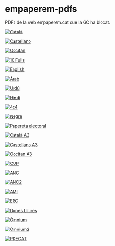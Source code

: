 # empaperem-pdfs
PDFs de la web empaperem.cat que la GC ha blocat.


[![Català](https://user-images.githubusercontent.com/32293435/30850930-748246ee-a2a7-11e7-8c40-2e4c99740455.png)](https://github.com/empaperempdf/empaperem-pdfs/files/1332367/empaperem-blanc.pdf)

[![Castellano](https://user-images.githubusercontent.com/32293435/30850941-7b1c21e6-a2a7-11e7-8386-fc32ba2c0724.png)](https://github.com/empaperempdf/empaperem-pdfs/files/1332366/empaperemesp.pdf)

[![Occitan](https://user-images.githubusercontent.com/32293435/30850943-7dac850e-a2a7-11e7-8330-1882261a9c28.png)](https://github.com/empaperempdf/empaperem-pdfs/files/1332363/empaperemaranes.pdf)

[![10 Fulls](https://user-images.githubusercontent.com/32293435/30850952-86df9c4c-a2a7-11e7-820c-431391de8c53.png)](https://github.com/empaperempdf/empaperem-pdfs/files/1332365/empaperemlletres.pdf)

[![English](https://user-images.githubusercontent.com/32293435/30850962-8e0cea2e-a2a7-11e7-96ff-2bbceae9da84.png)](https://github.com/empaperempdf/empaperem-pdfs/files/1332364/empaperemeng.pdf)

[![Àrab](https://user-images.githubusercontent.com/32293435/30850966-8ff910b0-a2a7-11e7-8bbe-689198e79fce.png)](https://github.com/empaperempdf/empaperem-pdfs/files/1332362/empaperemarab.pdf)

[![Urdú](https://user-images.githubusercontent.com/32293435/30850969-91ea11a8-a2a7-11e7-834b-e51074250507.png)](https://github.com/empaperempdf/empaperem-pdfs/files/1332368/empaperemurdu.pdf)

[![Hindi](https://user-images.githubusercontent.com/32293435/30850977-946bbec2-a2a7-11e7-9457-f1044ce89c56.png)](https://github.com/empaperempdf/empaperem-pdfs/files/1332374/empaperemhindi.pdf)

[![4x4](https://user-images.githubusercontent.com/32293435/30850986-97afc68c-a2a7-11e7-9f9a-65295e631047.png)](https://github.com/empaperempdf/empaperem-pdfs/files/1332369/empaperemraster.pdf)

[![Negre](https://user-images.githubusercontent.com/32293435/30850988-99a58544-a2a7-11e7-8915-bb99a9126201.png)](https://github.com/empaperempdf/empaperem-pdfs/files/1332370/empaperemnegre2.pdf)

[![Papereta electoral](https://user-images.githubusercontent.com/32293435/30850992-9c5c9a0c-a2a7-11e7-843d-348474ec3ec6.png)](https://github.com/empaperempdf/empaperem-pdfs/files/1332371/empaperempapereta.pdf)

[![Català A3](https://user-images.githubusercontent.com/32293435/30850994-9fb53452-a2a7-11e7-993a-4d5553fb241c.png)](https://github.com/empaperempdf/empaperem-pdfs/files/1332372/empaperemcata3.pdf)

[![Castellano A3](https://user-images.githubusercontent.com/32293435/30850997-a19d36b6-a2a7-11e7-999d-b4f1816615d6.png)](https://github.com/empaperempdf/empaperem-pdfs/files/1332373/empaperemespa3.pdf)

[![Occitan A3](https://user-images.githubusercontent.com/32293435/30850999-a366947e-a2a7-11e7-9b6f-b8521b50c4b9.png)](https://github.com/empaperempdf/empaperem-pdfs/files/1332379/empaperemaranesa3.pdf)

[![CUP](https://user-images.githubusercontent.com/32293435/30851001-a567cdec-a2a7-11e7-9550-cd7e17b9f891.png)](https://github.com/empaperempdf/empaperem-pdfs/files/1332375/empaperemcup.pdf)

[![ANC](https://user-images.githubusercontent.com/32293435/30851002-a6d4d12a-a2a7-11e7-90d8-50e39fad4c75.png)](https://github.com/empaperempdf/empaperem-pdfs/files/1332377/empaperemanc.pdf)

[![ANC2](https://user-images.githubusercontent.com/32293435/30851005-a8f770c0-a2a7-11e7-9ede-769351e73014.png)](https://github.com/empaperempdf/empaperem-pdfs/files/1332376/empaperemanc2.pdf)

[![AMI](https://user-images.githubusercontent.com/32293435/30851011-aa19bb98-a2a7-11e7-951c-96a312a96cc9.png)](https://github.com/empaperempdf/empaperem-pdfs/files/1332378/empaperemami.pdf)

[![ERC](https://user-images.githubusercontent.com/32293435/30851014-abcbfd16-a2a7-11e7-911a-84c5cb3f6257.png)](https://github.com/empaperempdf/empaperem-pdfs/files/1332380/empaperemerc.pdf)

[![Dones Lliures](https://user-images.githubusercontent.com/32293435/30851015-ad478228-a2a7-11e7-9388-90de0c857bb6.png)](https://github.com/empaperempdf/empaperem-pdfs/files/1332381/empaperemdoneslliures.pdf)

[![Òmnium](https://user-images.githubusercontent.com/32293435/30851019-aeb280fe-a2a7-11e7-8284-eb8de7776c00.png)](https://github.com/empaperempdf/empaperem-pdfs/files/1332382/empaperemomniumcat.pdf)

[![Òmnium2](https://user-images.githubusercontent.com/32293435/30851026-b3c20f60-a2a7-11e7-9614-ca6c084d450c.png)](https://github.com/empaperempdf/empaperem-pdfs/files/1332383/empaperemomniumcast.pdf)

[![PDECAT](https://user-images.githubusercontent.com/32293435/30851028-b5e36474-a2a7-11e7-96db-fc1f4713ee11.png)](https://github.com/empaperempdf/empaperem-pdfs/files/1332384/empaperempdecat.pdf)

